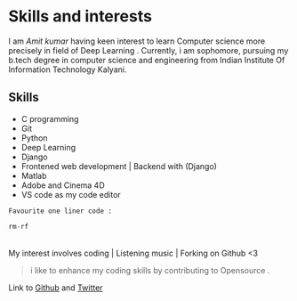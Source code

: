 # Skills and interests
<!-- <img src="https://scontent.fccu3-1.fna.fbcdn.net/v/t1.0-9/21751673_484794675215253_539489275241013516_n.jpg?oh=8ad919a66117437ac03300370f36c7d8&oe=5A8EBFA2" alt="Drawing" style="width: 50px;"/> -->

 I am *Amit kumar*  having keen interest to learn Computer science more precisely in field of Deep Learning . Currently, i am sophomore, pursuing my b.tech degree in computer science and engineering from Indian Institute Of Information Technology Kalyani.


## Skills

* C programming 
* Git 
* Python 
* Deep Learning
* Django 
* Frontened web development | Backend with (Django)
* Matlab
* Adobe and Cinema 4D
* VS code as my code editor 

`Favourite one liner code :`

 ```javascript 
 rm-rf 
 ```
 
<br> My interest involves coding  |  Listening music  |   Forking on Github <3 <br/>
 > i like to enhance my coding skills by contributing to Opensource .
  
Link to  [Github](https://github.com/amit2rockon) and [Twitter](https://twitter.com/amit2rockon) 

